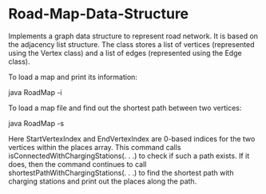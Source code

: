 # Road-Map-Data-Structure
Implements a graph data structure to represent road network. It is based on the adjacency list structure. The class stores a list of vertices (represented using the Vertex class) and a list of edges (represented using the Edge class).

To load a map and print its information:

java RoadMap -i <MapFile>

To load a map file and find out the shortest path between two vertices:

java RoadMap -s <MapFile> <StartVertexIndex> <EndVertexIndex>

Here StartVertexIndex and EndVertexIndex are 0-based indices for the two vertices within the places array. This command calls isConnectedWithChargingStations(. . .) to check if such a
path exists. If it does, then the command continues to call shortestPathWithChargingStations(. . .) to find the shortest path with charging stations and print out the places along the path.
